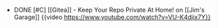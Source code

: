 - DONE [#C] [[Gitea]] - Keep Your Repo Private At Home! on [[Jim's Garage]]
  {{video https://www.youtube.com/watch?v=VU-K4djix7Y}}